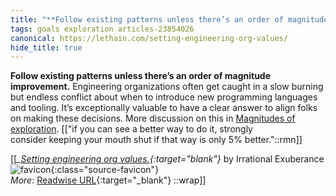 ```yaml
---
title: "**Follow existing patterns unless there’s an order of magnitude improvement.** ..."
tags: goals exploration articles-23854026
canonical: https://lethain.com/setting-engineering-org-values/
hide_title: true
---
```


**Follow existing patterns unless there’s an order of magnitude improvement.** Engineering organizations often get caught in a slow burning but endless conflict about when to introduce new programming languages and tooling. It’s exceptionally valuable to have a clear answer to align folks on making these decisions. More discussion on this in [Magnitudes of exploration](https://lethain.com/magnitudes-of-exploration/).
[["if you can see a better way to do it, strongly consider keeping your mouth shut if that way is only 5% better."::rmn]]


[[<cite>_[Setting engineering org values.](https://lethain.com/setting-engineering-org-values/){:target="_blank"}_</cite> by Irrational Exuberance ![favicon](https://s2.googleusercontent.com/s2/favicons?domain=lethain.com){:class="source-favicon"}<br>
_More_: [Readwise URL](https://readwise.io/open/466426177){:target="_blank"}
::wrap]]